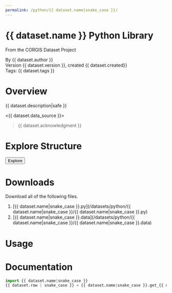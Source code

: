 ```yaml
---
permalink: /python/{{ dataset.name|snake_case }}/
---
```


# {{ dataset.name }} Python Library

<p class='lead'>From the CORGIS Dataset Project</p>

<span class='text-muted'>By {{ dataset.author }}</span><br>
<span class='text-muted'>Version {{ dataset.version }}, created {{ dataset.created}}</span><br>
<span class='text-muted'>Tags: {{ dataset.tags }}</span>

# Overview

{{ dataset.description|safe }}

<{{ dataset.data_source }}>

> {{ dataset.acknowledgment }}

# Explore Structure

<button>Explore</button>

# Downloads

Download all of the following files.

1. [{{ dataset.name|snake_case }}.py](/datasets/python/{{ dataset.name|snake_case }}/{{ dataset.name|snake_case }}.py)
2. [{{ dataset.name|snake_case }}.data](/datasets/python/{{ dataset.name|snake_case }}/{{ dataset.name|snake_case }}.data)

# Usage

# Documentation

```python
import {{ dataset.name|snake_case }}
{{ dataset.row | snake_case }} = {{ dataset.name|snake_case }}.get_{{ dataset.row | snake_case }}()
```
